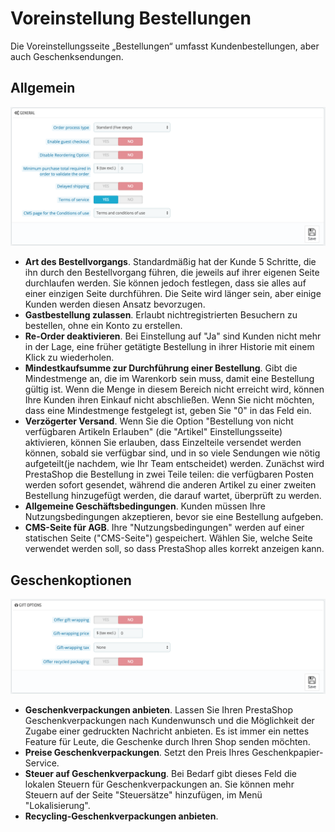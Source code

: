 # Voreinstellung Bestellungen

Die Voreinstellungsseite „Bestellungen“ umfasst Kundenbestellungen, aber auch Geschenksendungen.

## Allgemein <a href="#voreinstellungbestellungen-allgemein" id="voreinstellungbestellungen-allgemein"></a>

![](../../../.gitbook/assets/43614323.png)

* **Art des Bestellvorgangs**. Standardmäßig hat der Kunde 5 Schritte, die ihn durch den Bestellvorgang führen, die jeweils auf ihrer eigenen Seite durchlaufen werden. Sie können jedoch festlegen, dass sie alles auf einer einzigen Seite durchführen. Die Seite wird länger sein, aber einige Kunden werden diesen Ansatz bevorzugen.
* **Gastbestellung zulassen**. Erlaubt nichtregistrierten Besuchern zu bestellen, ohne ein Konto zu erstellen.
* **Re-Order deaktivieren**. Bei Einstellung auf "Ja" sind Kunden nicht mehr in der Lage, eine früher getätigte Bestellung in ihrer Historie mit einem Klick zu wiederholen.
* **Mindestkaufsumme zur Durchführung einer Bestellung**. Gibt die Mindestmenge an, die im Warenkorb sein muss, damit eine Bestellung gültig ist. Wenn die Menge in diesem Bereich nicht erreicht wird, können Ihre Kunden ihren Einkauf nicht abschließen. Wenn Sie nicht möchten, dass eine Mindestmenge festgelegt ist, geben Sie "0" in das Feld ein.
* **Verzögerter Versand**. Wenn Sie die Option "Bestellung von nicht verfügbaren Artikeln Erlauben" (die "Artikel" Einstellungsseite) aktivieren, können Sie erlauben, dass Einzelteile versendet werden können, sobald sie verfügbar sind, und in so viele Sendungen wie nötig aufgeteilt(je nachdem, wie Ihr Team entscheidet) werden. Zunächst wird PrestaShop die Bestellung in zwei Teile teilen: die verfügbaren Posten werden sofort gesendet, während die anderen Artikel zu einer zweiten Bestellung hinzugefügt werden, die darauf wartet, überprüft zu werden.
* **Allgemeine Geschäftsbedingungen**. Kunden müssen Ihre Nutzungsbedingungen akzeptieren, bevor sie eine Bestellung aufgeben.
* **CMS-Seite für AGB**. Ihre "Nutzungsbedingungen" werden auf einer statischen Seite ("CMS-Seite") gespeichert. Wählen Sie, welche Seite verwendet werden soll, so dass PrestaShop alles korrekt anzeigen kann.

## Geschenkoptionen <a href="#voreinstellungbestellungen-geschenkoptionen" id="voreinstellungbestellungen-geschenkoptionen"></a>

![](../../../.gitbook/assets/43614325.png)

* **Geschenkverpackungen anbieten**. Lassen Sie Ihren PrestaShop Geschenkverpackungen nach Kundenwunsch und die Möglichkeit der Zugabe einer gedruckten Nachricht anbieten. Es ist immer ein nettes Feature für Leute, die Geschenke durch Ihren Shop senden möchten.
* **Preise Geschenkverpackungen**. Setzt den Preis Ihres Geschenkpapier-Service.
* **Steuer auf Geschenkverpackung**. Bei Bedarf gibt dieses Feld die lokalen Steuern für Geschenkverpackungen an. Sie können mehr Steuern auf der Seite "Steuersätze" hinzufügen, im Menü "Lokalisierung".
* **Recycling-Geschenkverpackungen anbieten**.
